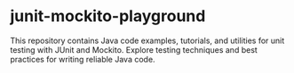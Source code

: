 # junit-mockito-playground
This repository contains Java code examples, tutorials, and utilities for unit testing with JUnit and Mockito. Explore testing techniques and best practices for writing reliable Java code.
